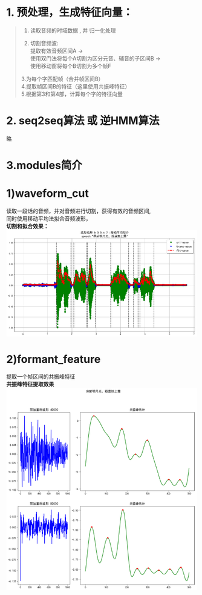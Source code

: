 # 1. 预处理，生成特征向量：  
> 1. 读取音频的时域数据 , 并 归一化处理   
> 
> 2. 切割音频波:   
> 提取有效音频区间A →   
> 使用双门法将每个A切割为区分元音、辅音的子区间B ->  
> 使用移动窗将每个B切割为多个帧F 
>  
> 3.为每个字匹配帧（合并帧区间B）  
> 4.提取帧区间B的特征（这里使用共振峰特征）  
> 5.根据第3和第4部，计算每个字的特征向量  

# 2. seq2seq算法 或 逆HMM算法  
略  

# 3.modules简介  
# 1)waveform_cut  
读取一段话的音频，并对音频进行切割，获得有效的音频区间,  
同时使用移动平均法拟合音频波形，  
**切割和拟合效果：**  
![切割时域音频1](https://github.com/laura-zhang-cn/speeches_models/blob/main/ASR_1/asr1images/img3_wavecut.png)  

# 2)formant_feature  
提取一个帧区间的共振峰特征  
**共振峰特征提取效果**  
![共振峰特征](https://github.com/laura-zhang-cn/speeches_models/blob/main/ASR_1/asr1images/image1_formant_feature.png)  

